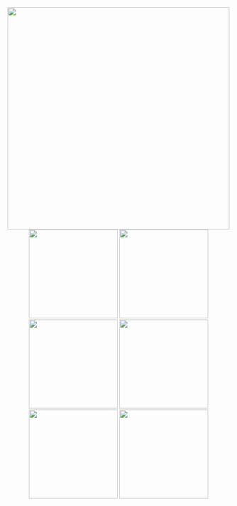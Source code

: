 <div align="center">
  <img src="https://user-images.githubusercontent.com/92689817/232241781-eed0bcfb-a229-428f-b449-375a8d49ffe3.gif" width="500"><br/>
    <img src="https://user-images.githubusercontent.com/92689817/232241904-5a47957e-987d-4b3b-a396-fb02b2604739.svg" style="width: 200px; height: 200px;">
    <img src="https://user-images.githubusercontent.com/92689817/232241905-b4da2267-f6df-40fb-a27e-e4f9e3bc4c7e.svg" style="width: 200px; height: 200px;">
    <img src="https://user-images.githubusercontent.com/92689817/232241906-bcd62d87-9041-4ba5-9044-630053a3bcae.svg" style="width: 200px; height: 200px;">
    <img src="https://user-images.githubusercontent.com/92689817/232241907-c588ee4a-5d4f-4910-8950-1f35b2adace9.svg" style="width: 200px; height: 200px;">
    <img src="https://user-images.githubusercontent.com/92689817/232241908-f9f9a942-fffb-4d98-8e67-072d1ccb9687.svg" style="width: 200px; height: 200px;">
    <img src="https://user-images.githubusercontent.com/92689817/232241909-f1e1c230-223a-45bb-a97c-c441be282eb3.svg" style="width: 200px; height: 200px;">
</div>
